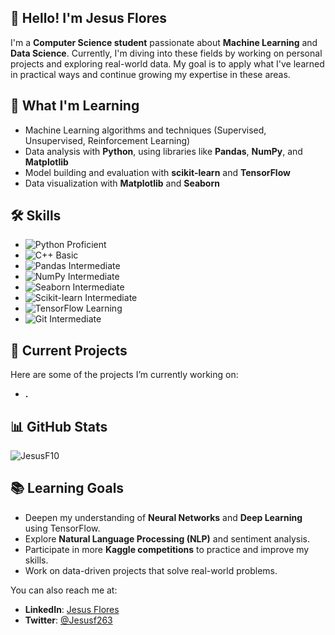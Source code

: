 
## 👋 Hello! I'm Jesus Flores

I'm a **Computer Science student** passionate about **Machine Learning** and **Data Science**. Currently, I'm diving into these fields by working on personal projects and exploring real-world data. My goal is to apply what I've learned in practical ways and continue growing my expertise in these areas. 

## 🌱 What I'm Learning
- Machine Learning algorithms and techniques (Supervised, Unsupervised, Reinforcement Learning)
- Data analysis with **Python**, using libraries like **Pandas**, **NumPy**, and **Matplotlib**
- Model building and evaluation with **scikit-learn** and **TensorFlow**
- Data visualization with **Matplotlib** and **Seaborn**

## 🛠 Skills

- ![Python](https://img.shields.io/badge/-Python-blue?style=flat-square) Proficient
- ![C++](https://img.shields.io/badge/-C++-orange?style=flat-square) Basic
- ![Pandas](https://img.shields.io/badge/-Pandas-yellowgreen?style=flat-square) Intermediate
- ![NumPy](https://img.shields.io/badge/-NumPy-yellow?style=flat-square) Intermediate
- ![Seaborn](https://img.shields.io/badge/-Seaborn-green?style=flat-square) Intermediate
- ![Scikit-learn](https://img.shields.io/badge/-Scikit%20Learn-lightblue?style=flat-square) Intermediate
- ![TensorFlow](https://img.shields.io/badge/-TensorFlow-red?style=flat-square) Learning
- ![Git](https://img.shields.io/badge/-Git-orange?style=flat-square) Intermediate



## 🚀 Current Projects
Here are some of the projects I’m currently working on:

- **.**

<!--
- **[Predicting House Prices](link-to-repo)**: A machine learning project that uses linear regression to predict housing prices based on historical data.

-->
## 📊 GitHub Stats

![JesusF10](https://github-readme-stats.vercel.app/api?username=JesusF10&show_icons=true&theme=radical)

## 📚 Learning Goals
- Deepen my understanding of **Neural Networks** and **Deep Learning** using TensorFlow.
- Explore **Natural Language Processing (NLP)** and sentiment analysis.
- Participate in more **Kaggle competitions** to practice and improve my skills.
- Work on data-driven projects that solve real-world problems.

<!--
## 🤝 Let's Collaborate!
I’m eager to collaborate on machine learning and data science projects. Feel free to reach out if you're working on something interesting or if you'd like to contribute to any of my projects! 
-->

You can also reach me at:
<!--
- **Email**: [your.email@example.com](mailto:your.email@example.com)
-->
- **LinkedIn**: [Jesus Flores](www.linkedin.com/in/jesusf10/)
- **Twitter**: [@Jesusf263](https://x.com/Jesusf263)

<!--
## ⚡ Fun Facts
- Working on it!
-->
